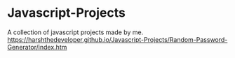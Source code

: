 # Javascript-Projects
A collection of javascript projects made by me.<br>
https://harshthedeveloper.github.io/Javascript-Projects/Random-Password-Generator/index.htm

